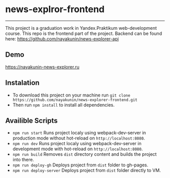 # news-explror-frontend
---
This project is a graduation work in Yandex.Praktikum web-development course. This repo is the frontend part of the project. Backend can be found here: <https://github.com/nayakunin/news-explorer-api>
## Demo
<https://nayakunin-news-explorer.ru>
## Instalation
- To download this project on your machine run
`git clone https://github.com/nayakunin/news-explorer-frontend.git`
- Then run `npm install` to install all dependencies.
## Availible Scripts
- `npm run start`
Runs project localy using webpack-dev-server in production mode without hot-reload on `http://localhost:8080`.
- `npm run dev`
Runs project localy using webpack-dev-server in development mode with hot-reload on `http://localhost:8080`.
- `npm run build`
Removes `dist` directory content and builds the project into there.
- `npm run deploy-gh`
Deploys project from `dist` folder to gh-pages.
- `npm run deploy-server`
Deploys project from `dist` folder directly to VM.
